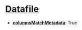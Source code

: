 # [Datafile](./psychDS-docs/objects/files/Datafile.md "A CSV file under the /data directory in which the official psych-DS compliant data from the dataset is stored. Datafiles must follow Psych-DS file naming conventions, which includes the use of keyword formatting, the '_data' suffix, and the '.csv' extension. An example of a valid datafile might be 'study-123_site-lab4_data.csv'. In the future, more official suffices and extensions may be made available. A controlled list of official keywords is provided, but the use of unofficial keywords is permitted, so long as they are clearly defined and used consistently within a research community.")

- [**columnsMatchMetadata**](./psychDS-docs/meta/defs/columnsMatchMetadata.md "Each datafile must only use column headers that appear in the 'variableMeasured' property of the compiled metadata object that corresponds to it."): True